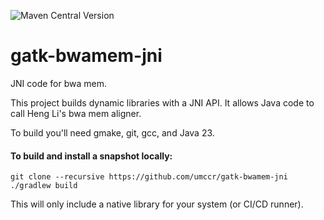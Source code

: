 ![Maven Central Version](https://img.shields.io/maven-central/v/org.umccr.java/gatk-bwamem-jni)

# gatk-bwamem-jni
JNI code for bwa mem.

This project builds dynamic libraries with a JNI API.
It allows Java code to call Heng Li's bwa mem aligner.

To build you'll need gmake, git, gcc, and Java 23.

#### To build and install a snapshot locally:

```
git clone --recursive https://github.com/umccr/gatk-bwamem-jni
./gradlew build
```

This will only include a native library for your system (or CI/CD runner).
